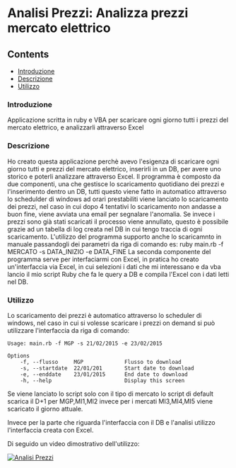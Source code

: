 # Analisi Prezzi: Analizza prezzi mercato elettrico

## Contents
- [Introduzione](#Introduzione)
- [Descrizione](#Descrizione)
- [Utilizzo](#Utilizzo)
&nbsp;

### Introduzione
Applicazione scritta in ruby e VBA per scaricare ogni giorno tutti i prezzi del mercato elettrico, e analizzarli attraverso Excel
&nbsp;

### Descrizione
Ho creato questa applicazione perchè avevo l'esigenza di scaricare ogni giorno tutti e prezzi del mercato elettrico, inserirli in un DB, per avere uno storico e poterli analizzare attraverso Excel.
Il programma è composto da due componenti, una che gestisce lo scaricamento quotidiano dei prezzi e l'inserimento dentro un DB, tutti questo viene fatto in automatico attraverso lo schedulder di windows ad orari prestabiliti viene lanciato lo scaricamento dei prezzi, nel caso in cui dopo 4 tentativi lo scaricamento non andasse a buon fine, viene avviata una email per segnalare l'anomalia. Se invece i prezzi sono già stati scaricati il processo viene annullato, questo è possibile grazie ad un tabella di log creata nel DB in cui tengo traccia di ogni scaricamento.
L'utilizzo del programma supporto anche lo scaricamnto in manuale passandogli dei parametri da riga di comando es:
ruby main.rb -f MERCATO -s DATA_INIZIO -e DATA_FINE
La seconda componente del programma serve per interfaciarmi con Excel, in pratica ho creato un'interfaccia via Excel, in cui selezioni i dati che mi interessano e da vba lancio il mio script Ruby che fa le query a DB e compila l'Excel con i dati letti nel DB.
&nbsp;


### Utilizzo
Lo scaricamento dei prezzi è automatico attraverso lo scheduler di windows, nel caso in cui si volesse scaricare i prezzi on demand si può utilizzare l'interfaccia da riga di comando:
```
Usage: main.rb -f MGP -s 21/02/2015 -e 23/02/2015

Options
    -f, --flusso     MGP             Flusso to download
    -s, --startdate  22/01/201       Start date to download
    -e, --enddate    23/01/2015      End date to download
    -h, --help                       Display this screen
```
Se viene lanciato lo script solo con il tipo di mercato lo script di default scarica il D+1 per MGP,MI1,MI2 invece per i mercati MI3,MI4,MI5 viene scaricato il giorno attuale.

Invece per la parte che riguarda l'interfaccia con il DB e l'analisi utilizzo l'interfaccia creata con Excel.

Di seguido un video dimostrativo dell'utilizzo:

[![Analisi Prezzi](https://i3.ytimg.com/vi/VdLypplEPO4/hqdefault.jpg)](https://www.youtube.com/embed/VdLypplEPO4?autoplay=1 "Analisi Prezzi")

